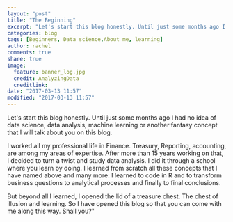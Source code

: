 ```yaml
---
layout: "post"
title: "The Beginning"
excerpt: "Let's start this blog honestly. Until just some months ago I had no idea of data science, data analysis, machine learning or another fantasy concept that I will talk about you on this blog."
categories: blog
tags: [Beginners, Data science,About me, learning]
author: rachel
comments: true
share: true
image:
  feature: banner_log.jpg
  credit: AnalyzingData
  creditlink:
date: "2017-03-13 11:57"
modified: "2017-03-13 11:57"
---
```


Let's start this blog honestly. Until just some months ago I had no idea of data science, data analysis, machine learning or another fantasy concept that I will talk about you on this blog.

I worked all my professional life in Finance. Treasury, Reporting, accounting, are among my areas of expertise. After more than 15 years working on that, I decided to turn a twist and study data analysis. I did it through a school where you learn by doing. I learned from scratch all these concepts that I have named above and many more: I learned to code in R and to transform business questions to analytical processes and finally to final conclusions.

But beyond all I learned, I opened the lid of a treasure chest. The chest of illusion and learning. So I have opened this blog so that you can come with me along this way. Shall you?"
